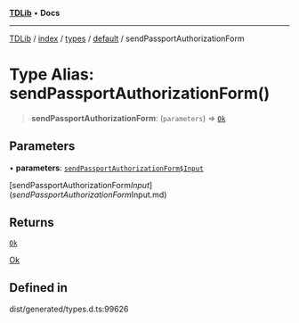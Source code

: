 [**TDLib**](../../../../../../README.md) • **Docs**

***

[TDLib](../../../../../../modules.md) / [index](../../../../../README.md) / [types](../../../README.md) / [default](../README.md) / sendPassportAuthorizationForm

# Type Alias: sendPassportAuthorizationForm()

> **sendPassportAuthorizationForm**: (`parameters`) => [`Ok`](Ok.md)

## Parameters

• **parameters**: [`sendPassportAuthorizationForm$Input`](sendPassportAuthorizationForm$Input.md)

[sendPassportAuthorizationForm$Input](sendPassportAuthorizationForm$Input.md)

## Returns

[`Ok`](Ok.md)

[Ok](Ok.md)

## Defined in

dist/generated/types.d.ts:99626

